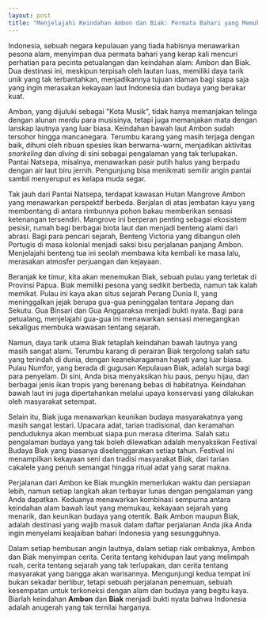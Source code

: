 ```yaml
---
layout: post
title: "Menjelajahi Keindahan Ambon dan Biak: Permata Bahari yang Memukau"
---
```


Indonesia, sebuah negara kepulauan yang tiada habisnya menawarkan pesona alam, menyimpan dua permata bahari yang kerap kali mencuri perhatian para pecinta petualangan dan keindahan alam: Ambon dan Biak. Dua destinasi ini, meskipun terpisah oleh lautan luas, memiliki daya tarik unik yang tak terbantahkan, menjadikannya tujuan idaman bagi siapa saja yang ingin merasakan kekayaan laut Indonesia dan budaya yang berakar kuat.

Ambon, yang dijuluki sebagai "Kota Musik", tidak hanya memanjakan telinga dengan alunan merdu para musisinya, tetapi juga memanjakan mata dengan lanskap lautnya yang luar biasa. Keindahan bawah laut Ambon sudah tersohor hingga mancanegara. Terumbu karang yang masih terjaga dengan baik, dihuni oleh ribuan spesies ikan berwarna-warni, menjadikan aktivitas *snorkeling* dan *diving* di sini sebagai pengalaman yang tak terlupakan. Pantai Natsepa, misalnya, menawarkan pasir putih halus yang berpadu dengan air laut biru jernih. Pengunjung bisa menikmati semilir angin pantai sambil menyeruput es kelapa muda segar.

Tak jauh dari Pantai Natsepa, terdapat kawasan Hutan Mangrove Ambon yang menawarkan perspektif berbeda. Berjalan di atas jembatan kayu yang membentang di antara rimbunnya pohon bakau memberikan sensasi ketenangan tersendiri. Mangrove ini berperan penting sebagai ekosistem pesisir, rumah bagi berbagai biota laut dan menjadi benteng alami dari abrasi. Bagi para pencari sejarah, Benteng Victoria yang dibangun oleh Portugis di masa kolonial menjadi saksi bisu perjalanan panjang Ambon. Menjelajahi benteng tua ini seolah membawa kita kembali ke masa lalu, merasakan atmosfer perjuangan dan kejayaan.

Beranjak ke timur, kita akan menemukan Biak, sebuah pulau yang terletak di Provinsi Papua. Biak memiliki pesona yang sedikit berbeda, namun tak kalah memikat. Pulau ini kaya akan situs sejarah Perang Dunia II, yang meninggalkan jejak berupa gua-gua peninggalan tentara Jepang dan Sekutu. Gua Binsari dan Gua Anggaraksa menjadi bukti nyata. Bagi para petualang, menjelajahi gua-gua ini menawarkan sensasi menegangkan sekaligus membuka wawasan tentang sejarah.

Namun, daya tarik utama Biak tetaplah keindahan bawah lautnya yang masih sangat alami. Terumbu karang di perairan Biak tergolong salah satu yang terindah di dunia, dengan keanekaragaman hayati yang luar biasa. Pulau Numfor, yang berada di gugusan Kepulauan Biak, adalah surga bagi para penyelam. Di sini, Anda bisa menyaksikan hiu paus, penyu hijau, dan berbagai jenis ikan tropis yang berenang bebas di habitatnya. Keindahan bawah laut ini juga dipertahankan melalui upaya konservasi yang dilakukan oleh masyarakat setempat.

Selain itu, Biak juga menawarkan keunikan budaya masyarakatnya yang masih sangat lestari. Upacara adat, tarian tradisional, dan keramahan penduduknya akan membuat siapa pun merasa diterima. Salah satu pengalaman budaya yang tak boleh dilewatkan adalah menyaksikan Festival Budaya Biak yang biasanya diselenggarakan setiap tahun. Festival ini menampilkan kekayaan seni dan tradisi masyarakat Biak, dari tarian cakalele yang penuh semangat hingga ritual adat yang sarat makna.

Perjalanan dari Ambon ke Biak mungkin memerlukan waktu dan persiapan lebih, namun setiap langkah akan terbayar lunas dengan pengalaman yang Anda dapatkan. Keduanya menawarkan kombinasi sempurna antara keindahan alam bawah laut yang memukau, kekayaan sejarah yang menarik, dan keunikan budaya yang otentik. Baik Ambon maupun Biak, adalah destinasi yang wajib masuk dalam daftar perjalanan Anda jika Anda ingin menyelami keajaiban bahari Indonesia yang sesungguhnya.

Dalam setiap hembusan angin lautnya, dalam setiap riak ombaknya, Ambon dan Biak menyimpan cerita. Cerita tentang kehidupan laut yang melimpah ruah, cerita tentang sejarah yang tak terlupakan, dan cerita tentang masyarakat yang bangga akan warisannya. Mengunjungi kedua tempat ini bukan sekadar berlibur, tetapi sebuah perjalanan penemuan, sebuah kesempatan untuk terkoneksi dengan alam dan budaya yang begitu kaya. Biarlah keindahan **Ambon** dan **Biak** menjadi bukti nyata bahwa Indonesia adalah anugerah yang tak ternilai harganya.
